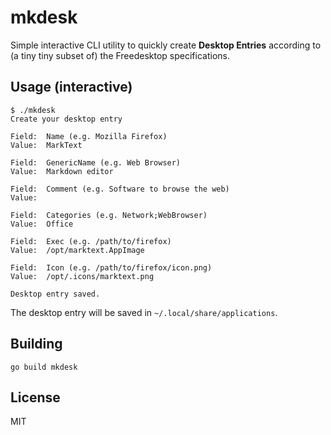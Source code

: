 # mkdesk

Simple interactive CLI utility to quickly create **Desktop Entries** according to (a tiny tiny subset of) the Freedesktop specifications.

## Usage (interactive)

```shell
$ ./mkdesk
Create your desktop entry

Field:  Name (e.g. Mozilla Firefox)
Value:  MarkText

Field:  GenericName (e.g. Web Browser)
Value:  Markdown editor

Field:  Comment (e.g. Software to browse the web)
Value:     

Field:  Categories (e.g. Network;WebBrowser)
Value:  Office

Field:  Exec (e.g. /path/to/firefox)
Value:  /opt/marktext.AppImage                

Field:  Icon (e.g. /path/to/firefox/icon.png)
Value:  /opt/.icons/marktext.png

Desktop entry saved.
```

The desktop entry will be saved in `~/.local/share/applications`.

## Building

```shell
go build mkdesk
```

## License

MIT